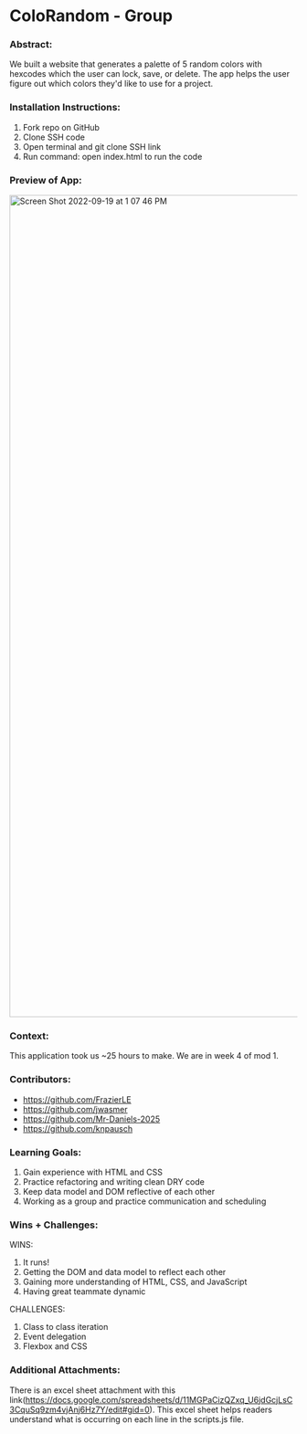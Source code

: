 # ColoRandom - Group

### Abstract:
[//]: <> (Briefly describe what you built and its features. What problem is the app solving? How does this application solve that problem?)
We built a website that generates a palette of 5 random colors with hexcodes which the user can lock, save, or delete. The app helps the user figure out which colors they'd like to use for a project.

### Installation Instructions:
[//]: <> (What steps does a person have to take to get your app cloned down and running?)
1. Fork repo on GitHub
1. Clone SSH code
1. Open terminal and git clone SSH link
1. Run command: open index.html to run the code

### Preview of App:
[//]: <> (Provide ONE gif or screenshot of your application - choose the "coolest" piece of functionality to show off.)
<img width="1440" alt="Screen Shot 2022-09-19 at 1 07 46 PM" src="https://user-images.githubusercontent.com/19957834/191110792-0ad63f22-09ec-4c41-987d-cad8aef12ebf.png">


### Context:
[//]: <> (Give some context for the project here. How long did you have to work on it? How far into the Turing program are you?)
This application took us ~25 hours to make. We are in week 4 of mod 1.

### Contributors:
[//]: <> (Who worked on this application? Link to their GitHubs)
* https://github.com/FrazierLE
* https://github.com/jwasmer
* https://github.com/Mr-Daniels-2025
* https://github.com/knpausch

### Learning Goals:
[//]: <> (What were the learning goals of this project? What tech did you work with?)
1. Gain experience with HTML and CSS
1. Practice refactoring and writing clean DRY code
1. Keep data model and DOM reflective of each other
1. Working as a group and practice communication and scheduling

### Wins + Challenges:
[//]: <> (What are 2-3 wins you have from this project? What were some challenges you faced - and how did you get over them?)

WINS:
1. It runs!
1. Getting the DOM and data model to reflect each other
1. Gaining more understanding of HTML, CSS, and JavaScript
1. Having great teammate dynamic

CHALLENGES:
1. Class to class iteration
1. Event delegation
1. Flexbox and CSS

### Additional Attachments:
There is an excel sheet attachment with this link(https://docs.google.com/spreadsheets/d/11MGPaCizQZxq_U6jdGcjLsC3CquSq9zm4vjAnj6Hz7Y/edit#gid=0). This excel sheet helps readers understand what is occurring on each line in the scripts.js file.
